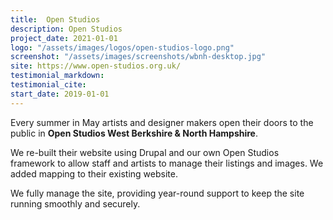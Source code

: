 ```yaml
---
title:  Open Studios
description: Open Studios
project_date: 2021-01-01
logo: "/assets/images/logos/open-studios-logo.png"
screenshot: "/assets/images/screenshots/wbnh-desktop.jpg"
site: https://www.open-studios.org.uk/
testimonial_markdown: 
testimonial_cite: 
start_date: 2019-01-01
---
```


Every summer in May artists and designer makers open their doors to the public in **Open Studios West Berkshire &amp; North Hampshire**.

We re-built their website using Drupal and our own Open Studios framework to allow staff and artists to manage their listings and images. We added mapping to their existing website.  

We fully manage the site, providing year-round support to keep the site running smoothly and securely.  
